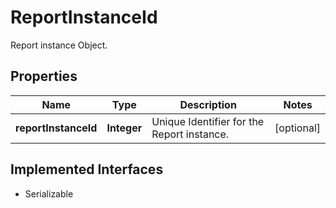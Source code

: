 

# ReportInstanceId

Report instance Object.

## Properties

Name | Type | Description | Notes
------------ | ------------- | ------------- | -------------
**reportInstanceId** | **Integer** | Unique Identifier for the Report instance. |  [optional]


## Implemented Interfaces

* Serializable


